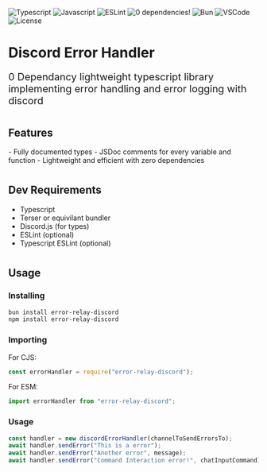 ![Typescript](https://img.shields.io/badge/TypeScript-007ACC?style=for-the-badge&logo=typescript&logoColor=white)
![Javascript](https://img.shields.io/badge/JavaScript-323330?style=for-the-badge&logo=javascript&logoColor=F7DF1E)
![ESLint](https://img.shields.io/badge/eslint-3A33D1?style=for-the-badge&logo=eslint&logoColor=white)
![0 dependencies!](https://img.shields.io/badge/0%20Dependencies-F80000?style=for-the-badge)
![Bun](https://img.shields.io/badge/bun-282a36?style=for-the-badge&logo=bun&logoColor=fbf0df)
![VSCode](https://img.shields.io/badge/VSCode-0078D4?style=for-the-badge&logo=visual%20studio%20code&logoColor=white)
![License](https://img.shields.io/badge/CC--BY--NC--SA--4.0-lightgrey?style=for-the-badge)

# Discord Error Handler

<p style="font-size: 20px">0 Dependancy lightweight typescript library implementing error handling and error logging with discord</p>

<h2>Features</h2>
- Fully documented types
- JSDoc comments for every variable and function
- Lightweight and efficient with zero dependencies


## Dev Requirements
- Typescript
- Terser or equivilant bundler
- Discord.js (for types)
- ESLint (optional)
- Typescript ESLint (optional)


## Usage

### Installing
```bash
bun install error-relay-discord
npm install error-relay-discord
```

### Importing
For CJS:
```js
const errorHandler = require("error-relay-discord");
```

For ESM:
```js
import errorHandler from "error-relay-discord";
```

### Usage
```js
const handler = new discordErrorHandler(channelToSendErrorsTo);
await handler.sendError("This is a error");
await handler.sendError("Another error", message);
await handler.sendError("Command Interaction error!", chatInputCommand);
```


<style text="css">	
h2 {
	padding-top: 10px;
}
</style>